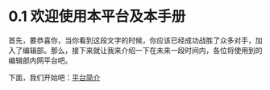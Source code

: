 # 0.1 欢迎使用本平台及本手册

首先，要恭喜你，当你看到这段文字的时候，你应该已经成功战胜了众多对手，加入了编辑部。那么，接下来就让我来介绍一下在未来一段时间内，各位将使用到的编辑部内网平台吧。

下面，我们开始吧：[平台简介](/平台简介.md)

